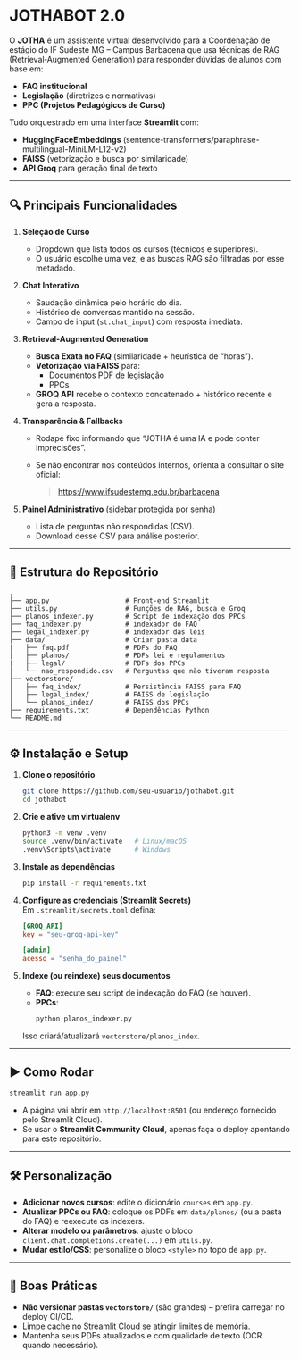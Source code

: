 # JOTHABOT 2.0

O **JOTHA** é um assistente virtual desenvolvido para a Coordenação de estágio do IF Sudeste MG – Campus Barbacena que usa técnicas de RAG (Retrieval‐Augmented Generation) para responder dúvidas de alunos com base em:

- **FAQ institucional**  
- **Legislação** (diretrizes e normativas)  
- **PPC (Projetos Pedagógicos de Curso)**  

Tudo orquestrado em uma interface **Streamlit** com:

- **HuggingFaceEmbeddings** (sentence-transformers/paraphrase-multilingual-MiniLM-L12-v2)  
- **FAISS** (vetorização e busca por similaridade)  
- **API Groq** para geração final de texto  

---

## 🔍 Principais Funcionalidades

1. **Seleção de Curso**  
   - Dropdown que lista todos os cursos (técnicos e superiores).  
   - O usuário escolhe uma vez, e as buscas RAG são filtradas por esse metadado.

2. **Chat Interativo**  
   - Saudação dinâmica pelo horário do dia.  
   - Histórico de conversas mantido na sessão.  
   - Campo de input (`st.chat_input`) com resposta imediata.

3. **Retrieval-Augmented Generation**  
   - **Busca Exata no FAQ** (similaridade + heurística de “horas”).  
   - **Vetorização via FAISS** para:  
     - Documentos PDF de legislação  
     - PPCs  
   - **GROQ API** recebe o contexto concatenado + histórico recente e gera a resposta.

4. **Transparência & Fallbacks**  
   - Rodapé fixo informando que “JOTHA é uma IA e pode conter imprecisões”.  
   - Se não encontrar nos conteúdos internos, orienta a consultar o site oficial:

     > https://www.ifsudestemg.edu.br/barbacena

5. **Painel Administrativo** (sidebar protegida por senha)  
   - Lista de perguntas não respondidas (CSV).  
   - Download desse CSV para análise posterior.

---

## 📂 Estrutura do Repositório

```text
.
├── app.py                   # Front-end Streamlit
├── utils.py                 # Funções de RAG, busca e Groq
├── planos_indexer.py        # Script de indexação dos PPCs
├── faq_indexer.py           # indexador do FAQ
├── legal_indexer.py         # indexador das leis
├── data/                    # Criar pasta data 
|   ├── faq.pdf              # PDFs do FAQ 
│   ├── planos/              # PDFs lei e regulamentos  
|   ├── legal/               # PDFs dos PPCs
│   └── nao_respondido.csv   # Perguntas que não tiveram resposta
├── vectorstore/
│   ├── faq_index/           # Persistência FAISS para FAQ
│   ├── legal_index/         # FAISS de legislação
│   └── planos_index/        # FAISS dos PPCs
├── requirements.txt         # Dependências Python
└── README.md
```

---

## ⚙️ Instalação e Setup

1. **Clone o repositório**  
   ```bash
   git clone https://github.com/seu-usuario/jothabot.git
   cd jothabot
   ```

2. **Crie e ative um virtualenv**  
   ```bash
   python3 -m venv .venv
   source .venv/bin/activate   # Linux/macOS
   .venv\Scripts\activate      # Windows
   ```

3. **Instale as dependências**  
   ```bash
   pip install -r requirements.txt
   ```

4. **Configure as credenciais (Streamlit Secrets)**  
   Em `.streamlit/secrets.toml` defina:
   ```toml
   [GROQ_API]
   key = "seu-groq-api-key"

   [admin]
   acesso = "senha_do_painel"
   ```

5. **Indexe (ou reindexe) seus documentos**  
   - **FAQ**: execute seu script de indexação do FAQ (se houver).  
   - **PPCs**:
     ```bash
     python planos_indexer.py
     ```
   Isso criará/atualizará `vectorstore/planos_index`.

---

## ▶️ Como Rodar

```bash
streamlit run app.py
```

- A página vai abrir em `http://localhost:8501` (ou endereço fornecido pelo Streamlit Cloud).  
- Se usar o **Streamlit Community Cloud**, apenas faça o deploy apontando para este repositório.  

---

## 🛠️ Personalização

- **Adicionar novos cursos**: edite o dicionário `courses` em `app.py`.  
- **Atualizar PPCs ou FAQ**: coloque os PDFs em `data/planos/` (ou a pasta do FAQ) e reexecute os indexers.  
- **Alterar modelo ou parâmetros**: ajuste o bloco `client.chat.completions.create(...)` em `utils.py`.  
- **Mudar estilo/CSS**: personalize o bloco `<style>` no topo de `app.py`.

---

## 🚧 Boas Práticas

- **Não versionar pastas `vectorstore/`** (são grandes) – prefira carregar no deploy CI/CD.  
- Limpe cache no Streamlit Cloud se atingir limites de memória.  
- Mantenha seus PDFs atualizados e com qualidade de texto (OCR quando necessário).
